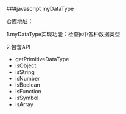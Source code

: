 ###javascript myDataType

仓库地址：

1.myDataType实现功能：检查js中各种数据类型

2.包含API

* getPrimitiveDataType
* isObject
* isString
* isNumber
* isBoolean
* isFunction
* isSymbol
* isArray

